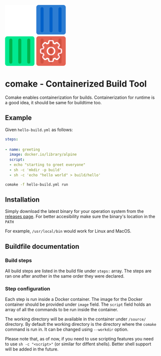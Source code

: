 <img src="logo.svg" alt="Comake Logo" width="200">

# comake - Containerized Build Tool

Comake enables containerization for builds. Containerization for runtime is a good idea, it should be same for buildtime too.

## Example

Given `hello-build.yml` as follows:

```yaml
steps:

- name: greeting
  image: docker.io/library/alpine
  script:
  - echo "starting to greet everyone"
  - sh -c 'mkdir -p build'
  - sh -c 'echo "hello world" > build/hello'
```


```bash
comake -f hello-build.yml run
```

## Installation

Simply download the latest binary for your operation system from the [releases page][releases].
For better accesibility make sure the binary's location in the `PATH`

For example, `/usr/local/bin` would work for Linux and MacOS.

## Buildfile documentation

### Build steps

All build steps are listed in the build file under `steps:` array.
The steps are ran one after another in the same order they were declared.

### Step configuration

Each step is run inside a Docker container.
The image for the Docker container should be provided under `image` field.
The `script` field holds an array of all the commands to be run inside the container.

The working directory will be available in the container under `/source/` directory.
By default the working directory is the directory where the `comake` command is run in.
It can be changed using `--workdir` option.

Please note that, as of now, if you need to use scripting features you need to use `sh -c "<script>"` (or similar for diffent shells).
Better shell support will be added in the future.

[releases]: https://github.com/comaker/comake/releases/